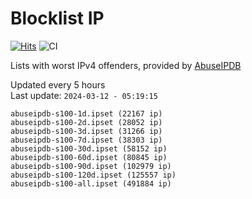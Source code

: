 # Blocklist IP

[![Hits](https://hits.seeyoufarm.com/api/count/incr/badge.svg?url=https%3A%2F%2Fgithub.com%2Fborestad%2Fblocklist-ip%2F&count_bg=%2379C83D&title_bg=%23555555&icon=&icon_color=%23E7E7E7&title=hits&edge_flat=false)](https://hits.seeyoufarm.com)  ![CI](https://img.shields.io/github/workflow/status/borestad/blocklist-ip/CI?style=flat-square)

Lists with worst IPv4 offenders, provided by [AbuseIPDB](https://www.abuseipdb.com/)

<!-- FOOTER-PLACEHOLDER -->
Updated every 5 hours<br>
Last update: `2024-03-12 - 05:19:15`
```
abuseipdb-s100-1d.ipset (22167 ip)
abuseipdb-s100-2d.ipset (28052 ip)
abuseipdb-s100-3d.ipset (31266 ip)
abuseipdb-s100-7d.ipset (38303 ip)
abuseipdb-s100-30d.ipset (58152 ip)
abuseipdb-s100-60d.ipset (80845 ip)
abuseipdb-s100-90d.ipset (102979 ip)
abuseipdb-s100-120d.ipset (125557 ip)
abuseipdb-s100-all.ipset (491884 ip)
```
